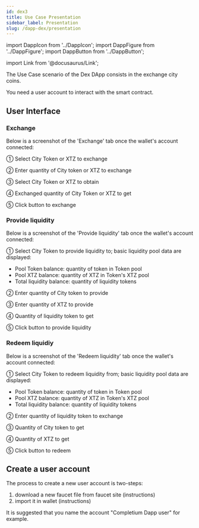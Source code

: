 ```yaml
---
id: dex3
title: Use Case Presentation
sidebar_label: Presentation
slug: /dapp-dex/presentation
---
```


import DappIcon from '../DappIcon';
import DappFigure from '../DappFigure';
import DappButton from '../DappButton';

import Link from '@docusaurus/Link';

The Use Case scenario of the <Link to="/docs/dapp-dex">Dex</Link> DApp consists in the exchange city coins.

You need a <Link to="/docs/dapp-escrow/Presentation#create-a-user-account">user account</Link> to interact with the smart contract.

## User Interface

### Exchange

Below is a screenshot of the 'Exchange' tab once the wallet's account connected:

<DappFigure img='dex-help1.png' width='100%'/>

① Select City Token or XTZ to exchange

② Enter quantity of City token or XTZ to exchange

③ Select City Token or XTZ to obtain

④ Exchanged quantity of City Token or XTZ to get

⑤ Click button to exchange

### Provide liquidity

Below is a screenshot of the 'Provide liquidity' tab once the wallet's account connected:

<DappFigure img='dex-help2.png' width='100%'/>

① Select City Token to provide liquidity to; basic liquidity pool data are displayed:
  * Pool Token balance: quantity of token in Token pool
  * Pool XTZ balance: quantity of XTZ in Token's XTZ pool
  * Total liquidity balance: quantity of liquidity tokens

② Enter quantity of City token to provide

③ Enter quantity of XTZ to provide

④ Quantity of liquidity token to get

⑤ Click button to provide liquidity

### Redeem liquidiy

Below is a screenshot of the 'Redeem liquidity' tab once the wallet's account connected:

<DappFigure img='dex-help3.png' width='100%'/>

① Select City Token to redeem liquidity from; basic liquidity pool data are displayed:
  * Pool Token balance: quantity of token in Token pool
  * Pool XTZ balance: quantity of XTZ in Token's XTZ pool
  * Total liquidity balance: quantity of liquidity tokens

② Enter quantity of liquidity token to exchange

③ Quantity of City token to get

④ Quantity of XTZ to get

⑤ Click button to redeem

## Create a user account

The process to create a new user account is two-steps:
1. download a new faucet file from faucet site (<Link to="/docs/dapp-tools/faucet#create-test-account">instructions</Link>)
2. import it in wallet (<Link to="/docs/dapp-tools/thanos#import-faucet-file">instructions</Link>)

It is suggested that you name the account "Completium Dapp user" for example.